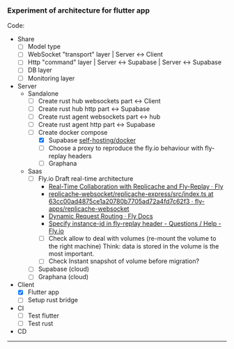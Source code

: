 ### Experiment of architecture for flutter app

Code:

- Share
    - [ ] Model type
    - [ ] WebSocket "transport" layer | Server <-> Client 
    - [ ] Http "command" layer | Server <-> Supabase | Server <-> Supabase
    - [ ] DB layer
    - [ ] Monitoring layer
- Server 
    - Sandalone
      - [ ] Create rust hub websockets part <-> Client
      - [ ] Create rust hub http part <-> Supabase
      - [ ] Create rust agent websockets part <-> hub
      - [ ] Create rust agent http part <-> Supabase
      - [ ] Create docker compose 
         - [x] Supabase [self-hosting/docker](https://supabase.com/docs/guides/self-hosting/docker)
         - [ ] Choose a proxy to reproduce the fly.io behaviour with fly-replay headers
         - [ ] Graphana 
  - Saas
     - [ ] Fly.io Draft real-time architecture
       * [Real-Time Collaboration with Replicache and Fly-Replay · Fly](https://fly.io/blog/replicache-machines-demo/)
       * [replicache-websocket/replicache-express/src/index.ts at 63cc00ad4875ce1a20780b7705ad72a4fd7c62f3 · fly-apps/replicache-websocket](https://github.com/fly-apps/replicache-websocket/blob/63cc00ad4875ce1a20780b7705ad72a4fd7c62f3/replicache-express/src/index.ts#L123)
       * [Dynamic Request Routing · Fly Docs](https://fly.io/docs/reference/dynamic-request-routing/#the-fly-prefer-region-request-header)
       * [Specify instance-id in fly-replay header - Questions / Help - Fly.io](https://community.fly.io/t/specify-instance-id-in-fly-replay-header/4869/10)
        - [ ] Check allow to deal with volumes (re-mount the volume to the right machine)
              Think: data is stored in the volume is the most important.
        - [ ] Check Instant snapshot of volume before migration?
     - [ ] Supabase (cloud)
     - [ ] Graphana (cloud)
- Client
    - [x] Flutter app
    - [ ] Setup rust bridge
- CI
    - [ ] Test flutter
    - [ ] Test rust
- CD

----
